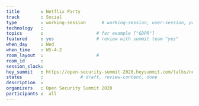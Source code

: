 ```yaml
---
title        : Netflix Party
track        : Social
type         : working-session      # working-session, user-session, product-session
technology   :
topics       :                    # for example ["GDPR"]
featured     : yes                # review with summit team "yes"
when_day     : Wed
when_time    : WS-4-2
room_layout  :                    #
room_id      :
session_slack: 
hey_summit   : https://open-security-summit-2020.heysummit.com/talks/netflix-party/
status       :              # draft, review-content, done
description  :
organizers   : Open Security Summit 2020
participants :  all
---
```



<!--(add intro)

## WHY

(...)

## What

(...)

## Outcomes

(...)

## References

(...)


## Previous-->
